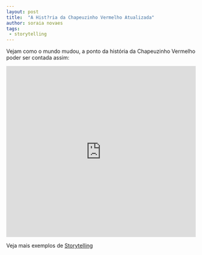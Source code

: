 ```yaml
---
layout: post
title:  "A Hist?ria da Chapeuzinho Vermelho Atualizada"
author: soraia novaes
tags: 
 - storytelling
---
```


Vejam como o mundo mudou, a ponto da história da Chapeuzinho Vermelho poder ser contada assim:

<iframe 
  width="100%" 
  height="455" 
  src="http://www.youtube.com/embed/-LF5M9nlFQs" 
  frameborder="0" 
  allowfullscreen>
</iframe>

Veja mais exemplos de [Storytelling](uma-aula-de-storytelling)

